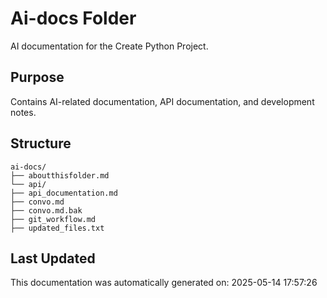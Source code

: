 <!-- filepath: /home/michaelnewham/bin/python_projects/create_python_project/ai-docs/aboutthisfolder.md -->
# Ai-docs Folder

AI documentation for the Create Python Project.

## Purpose

Contains AI-related documentation, API documentation, and development notes.

## Structure

```
ai-docs/
├── aboutthisfolder.md
└── api/
├── api_documentation.md
├── convo.md
├── convo.md.bak
├── git_workflow.md
├── updated_files.txt

```

## Last Updated

This documentation was automatically generated on: 2025-05-14 17:57:26
